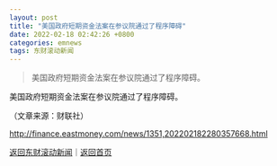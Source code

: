 ```yaml
---
layout: post
title: "美国政府短期资金法案在参议院通过了程序障碍"
date: 2022-02-18 02:42:26 +0800
categories: emnews
tags: 东财滚动新闻
---
```

> 美国政府短期资金法案在参议院通过了程序障碍。

<p>美国政府短期资金法案在参议院通过了程序障碍。</p><p class="em_media">（文章来源：财联社）</p>

<http://finance.eastmoney.com/news/1351,202202182280357668.html>

[返回东财滚动新闻](//finews.withounder.com/emnews/)｜[返回首页](//finews.withounder.com/)